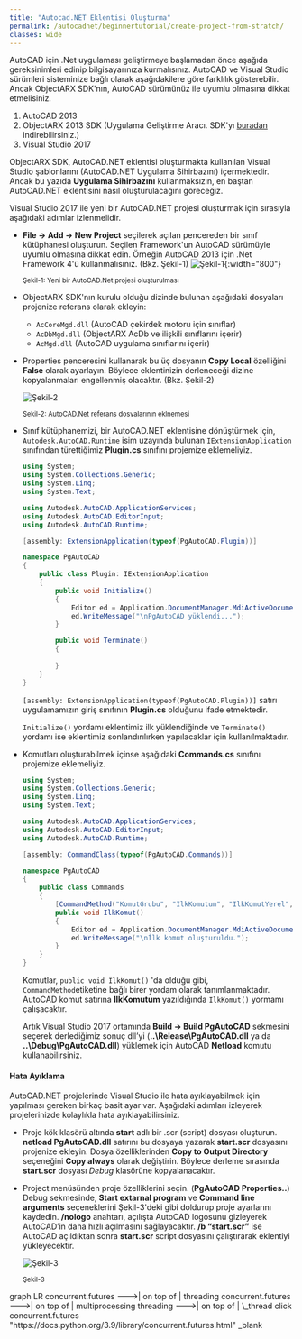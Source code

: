 ```yaml
---
title: "Autocad.NET Eklentisi Oluşturma"
permalink: /autocadnet/beginnertutorial/create-project-from-stratch/
classes: wide
---
```


AutoCAD için .Net uygulaması geliştirmeye başlamadan önce aşağıda gereksinimleri edinip bilgisayarınıza kurmalısınız. AutoCAD ve Visual Studio sürümleri sisteminize bağlı olarak aşağıdakilere göre farklılık gösterebilir. Ancak ObjectARX SDK'nın, AutoCAD sürümünüz ile uyumlu olmasına dikkat etmelisiniz.

1. AutoCAD 2013
2. ObjectARX 2013 SDK (Uygulama Geliştirme Aracı. SDK'yı [buradan](https://www.autodesk.com/developer-network/platform-technologies/autocad/objectarx) indirebilirsiniz.)
4. Visual Studio 2017

ObjectARX SDK, AutoCAD.NET eklentisi oluşturmakta kullanılan Visual Studio şablonlarını (AutoCAD.NET Uygulama Sihirbazını) içermektedir. Ancak bu yazıda **Uygulama Sihirbazını** kullanmaksızın, en baştan AutoCAD.NET eklentisini nasıl oluşturulacağını göreceğiz.

Visual Studio 2017 ile yeni bir AutoCAD.NET projesi oluşturmak için sırasıyla aşağıdaki adımlar izlenmelidir.

- **File → Add → New Project** seçilerek açılan pencereden bir sınıf kütüphanesi oluşturun. Seçilen Framework'un AutoCAD sürümüyle uyumlu olmasına dikkat edin. Örneğin AutoCAD 2013 için .Net Framework 4'ü kullanmalısınız. (Bkz. Şekil-1)
	![Şekil-1](https://eykaraduman.github.io/assets/images/add-new-project.png "Şekil-1"){:width="800"}
	
	<sub>Şekil-1: Yeni bir AutoCAD.Net projesi oluşturulması</sub>
	
- ObjectARX SDK'nın kurulu olduğu dizinde bulunan aşağıdaki dosyaları projenize referans olarak ekleyin:
  - `AcCoreMgd.dll` (AutoCAD çekirdek motoru için sınıflar)
  - `AcDbMgd.dll` (ObjectARX AcDb ve ilişkili sınıflarını içerir) 
  - `AcMgd.dll` (AutoCAD uygulama sınıflarını içerir)

- Properties penceresini kullanarak bu üç dosyanın **Copy Local** özelliğini **False** olarak ayarlayın. Böylece eklentinizin derleneceği dizine kopyalanmaları engellenmiş olacaktır. (Bkz. Şekil-2)

  ![Şekil-2](https://eykaraduman.github.io/assets/images/copy-local-false.png "Şekil-2")
  	

  <sub>Şekil-2: AutoCAD.Net referans dosyalarının eklnemesi</sub>

- Sınıf kütüphanemizi, bir AutoCAD.NET eklentisine dönüştürmek için,  `Autodesk.AutoCAD.Runtime` isim uzayında bulunan `IExtensionApplication` sınıfından türettiğimiz  **Plugin.cs** sınıfını projemize eklemeliyiz.

  ```csharp
  using System;
  using System.Collections.Generic;
  using System.Linq;
  using System.Text;
  
  using Autodesk.AutoCAD.ApplicationServices;
  using Autodesk.AutoCAD.EditorInput;
  using Autodesk.AutoCAD.Runtime;
  
  [assembly: ExtensionApplication(typeof(PgAutoCAD.Plugin))]
  
  namespace PgAutoCAD
  {
      public class Plugin: IExtensionApplication
      {
          public void Initialize()
          {
              Editor ed = Application.DocumentManager.MdiActiveDocument.Editor;
              ed.WriteMessage("\nPgAutoCAD yüklendi...");
          }
  
          public void Terminate()
          {
              
          }
      }
  }
  ```

  `[assembly: ExtensionApplication(typeof(PgAutoCAD.Plugin))]` satırı uygulamamızın giriş sınıfının **Plugin.cs** olduğunu ifade etmektedir.

  `Initialize()` yordamı eklentimiz ilk yüklendiğinde ve `Terminate()` yordamı ise eklentimiz sonlandırılırken yapılacaklar için kullanılmaktadır.

- Komutları oluşturabilmek içinse aşağıdaki **Commands.cs** sınıfını projemize eklemeliyiz.

  ```csharp
  using System;
  using System.Collections.Generic;
  using System.Linq;
  using System.Text;
  
  using Autodesk.AutoCAD.ApplicationServices;
  using Autodesk.AutoCAD.EditorInput;
  using Autodesk.AutoCAD.Runtime;
  
  [assembly: CommandClass(typeof(PgAutoCAD.Commands))]
  
  namespace PgAutoCAD
  {
      public class Commands
      {
          [CommandMethod("KomutGrubu", "IlkKomutum", "IlkKomutYerel", CommandFlags.Modal)]
          public void IlkKomut() 
          {
              Editor ed = Application.DocumentManager.MdiActiveDocument.Editor;
              ed.WriteMessage("\nİlk komut oluşturuldu.");
          }
      }
  }
  ```

  Komutlar, `public void IlkKomut()` 'da olduğu gibi, `CommandMethod`etiketine bağlı birer yordam olarak tanımlanmaktadır. AutoCAD komut satırına **IlkKomutum** yazıldığında `IlkKomut()` yormamı çalışacaktır.
  
  Artık Visual Studio 2017 ortamında **Build &rarr; Build PgAutoCAD** sekmesini seçerek derlediğimiz sonuç dll’yi (**..\Release\PgAutoCAD.dll** ya da **..\Debug\PgAutoCAD.dll**) yüklemek için AutoCAD **Netload** komutu kullanabilirsiniz.

#### Hata Ayıklama
AutoCAD.NET projelerinde Visual Studio ile hata ayıklayabilmek için yapılması gereken birkaç basit ayar var.
Aşağıdaki adımları izleyerek projelerinizde kolaylıkla hata ayıklayabilirsiniz.

- Proje kök klasörü altında **start** adlı bir .scr (script) dosyası oluşturun. **netload PgAutoCAD.dll** satırını bu dosyaya yazarak **start.scr** dosyasını projenize ekleyin. Dosya özelliklerinden **Copy to Output Directory** seçeneğini **Copy always** olarak değiştirin. Böylece derleme sırasında **start.scr** dosyası *Debug* klasörüne kopyalanacaktır.

- Project menüsünden proje özelliklerini seçin. (**PgAutoCAD Properties..**) Debug sekmesinde, **Start extarnal program** ve **Command line arguments** seçeneklerini Şekil-3'deki gibi doldurup proje ayarlarını kaydedin. **/nologo** anahtarı, açılışta AutoCAD logosunu gizleyerek AutoCAD’in daha hızlı açılmasını sağlayacaktır. **/b “start.scr”** ise AutoCAD açıldıktan sonra **start.scr** script dosyasını çalıştırarak eklentiyi yükleyecektir.

  ![Şekil-3](https://eykaraduman.github.io/assets/images/debug-properties.png "Şekil-3")
  	

  <sub>Şekil-3</sub>

<div class="mermaid">
graph LR
  concurrent.futures --->| on top of | threading
  concurrent.futures --->| on top of | multiprocessing
  threading --->| on top of | \_thread
  click concurrent.futures "https://docs.python.org/3.9/library/concurrent.futures.html" _blank
</div>

